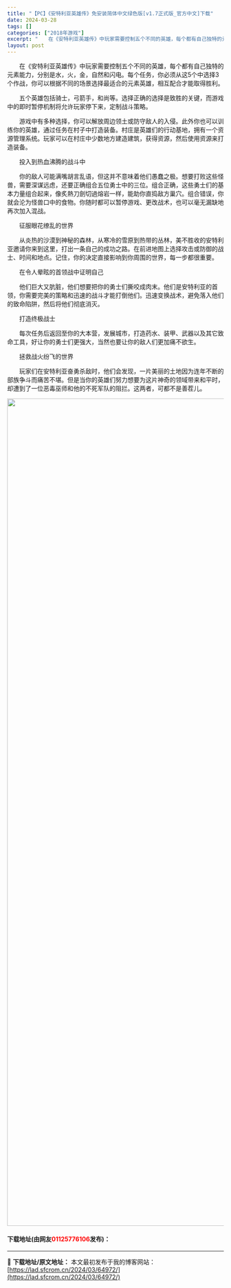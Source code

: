 ```yaml
---
title: "【PC】《安特利亚英雄传》免安装简体中文绿色版[v1.7正式版_官方中文]下载"
date: 2024-03-28
tags: []
categories: ["2018年游戏"]
excerpt: "　　在《安特利亚英雄传》中玩家需要控制五个不同的英雄，每个都有自己独特的元素能力，分别是水，火，金，自然和闪电。每个任务，你必须从这5个中选择3个作战，你可以根据不同的场景选择最适合的元素英雄，相互配合才能取得胜利。 　　五个英雄包括骑士，弓箭手，和尚等。选择正确的选择是致胜的关键，而游戏中的即时暂&hellip;"
layout: post
---
```


 <p>　　在《安特利亚英雄传》中玩家需要控制五个不同的英雄，每个都有自己独特的元素能力，分别是水，火，金，自然和闪电。每个任务，你必须从这5个中选择3个作战，你可以根据不同的场景选择最适合的元素英雄，相互配合才能取得胜利。</p> <p>　　五个英雄包括骑士，弓箭手，和尚等。选择正确的选择是致胜的关键，而游戏中的即时暂停机制将允许玩家停下来，定制战斗策略。</p> <p>　　游戏中有多种选择，你可以解放周边领土或防守敌人的入侵。此外你也可以训练你的英雄，通过任务在村子中打造装备。村庄是英雄们的行动基地，拥有一个资源管理系统。玩家可以在村庄中少数地方建造建筑，获得资源，然后使用资源来打造装备。</p> <p>　　投入到热血沸腾的战斗中</p> <p>　　你的敌人可能满嘴胡言乱语，但这并不意味着他们愚蠢之极。想要打败这些怪兽，需要深谋远虑，还要正确组合五位勇士中的三位。组合正确，这些勇士们的基本力量组合起来，像炙熱刀劍切過熔岩一样，能助你直捣敌方巢穴。组合错误，你就会沦为怪兽口中的食物。你随时都可以暂停游戏、更改战术，也可以毫无漏缺地再次加入混战。</p> <p>　　征服眼花缭乱的世界</p> <p>　　从炎热的沙漠到神秘的森林，从寒冷的雪原到热带的丛林，美不胜收的安特利亚邀请你来到这里，打出一条自己的成功之路。在前进地图上选择攻击或防御的战士、时间和地点。记住，你的决定直接影响到你周围的世界，每一步都很重要。</p> <p>　　在令人晕眩的首领战中证明自己</p> <p>　　他们巨大又肮脏，他们想要把你的勇士们撕咬成肉末。他们是安特利亚的首领，你需要完美的策略和迅速的战斗才能打倒他们。迅速变换战术，避免落入他们的致命陷阱，然后将他们彻底消灭。</p> <p>　　打造终极战士</p> <p>　　每次任务后返回至你的大本营，发展城市，打造药水、装甲、武器以及其它致命工具，好让你的勇士们更强大，当然也要让你的敌人们更加痛不欲生。</p> <p>　　拯救战火纷飞的世界</p> <p>　　玩家们在安特利亚奋勇杀敌时，他们会发现，一片美丽的土地因为连年不断的部族争斗而痛苦不堪。但是当你的英雄们努力想要为这片神奇的领域带来和平时，却遭到了一位恶毒巫师和他的不死军队的阻拦。这两者，可都不是善茬儿。</p> <p align="center"><img align="" border="0" src="https://lad.sfcrom.cn/wp-content/uploads/2024/03/20240327_6604a9105c79f.png" width="1920" alt="【PC】《安特利亚英雄传》免安装简体中文绿色版[v1.7正式版_官方中文]下载" /></p> <p><h4>下载地址(由网友<font color="red">01125776106</font>发布)：</h4></p> 

---
📖 **下载地址/原文地址：** 本文最初发布于我的博客网站：[https://lad.sfcrom.cn/2024/03/64972/](https://lad.sfcrom.cn/2024/03/64972/)
